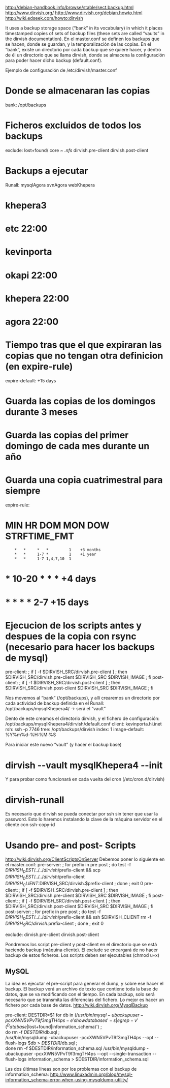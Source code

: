 http://debian-handbook.info/browse/stable/sect.backup.html
http://www.dirvish.org/
http://www.dirvish.org/debian.howto.html
http://wiki.edseek.com/howto:dirvish

It uses a backup storage space (“bank” in its vocabulary) in which it places timestamped copies of sets of backup files (these sets are called “vaults” in the dirvish documentation).
En el master.conf se definen los backups que se hacen, donde se guardan, y la temporalización de las copias.
En el “bank”, existe un directorio por cada backup que se quiere hacer, y dentro de él un directorio que se llama dirvish, donde se almacena la configuración para poder hacer dicho backup (default.conf).


Ejemplo de configuración de /etc/dirvish/master.conf

# Donde se almacenaran las copias
bank:
        /opt/backups

# Ficheros excluidos de todos los backups
exclude:
        lost+found/
        core
        *~
        .nfs*
        dirvish.pre-client
        dirvish.post-client

# Backups a ejecutar
Runall:
        mysqlAgora
        svnAgora
        webKhepera
#       khepera3
#       etc     22:00
#       kevinporta
#       okapi   22:00
#       khepera 22:00
#       agora   22:00

# Tiempo tras que el que expiraran las copias que no tengan otra definicion (en expire-rule)
expire-default: +15 days

# Guarda las copias de los domingos durante 3 meses
# Guarda las copias del primer domingo de cada mes durante un año
# Guarda una copia cuatrimestral para siempre
expire-rule:
#       MIN HR    DOM MON       DOW  STRFTIME_FMT
        *   *     *   *         1    +3 months
        *   *     1-7 *         1    +1 year
        *   *     1-7 1,4,7,10  1
#       *   10-20 *   *         *    +4 days
#       *   *     *   *         2-7  +15 days

# Ejecucion de los scripts antes y despues de la copia con rsync (necesario para hacer los backups de mysql)
pre-client: ; if [ -f $DIRVISH_SRC/dirvish.pre-client ] ; then $DIRVISH_SRC/dirvish.pre-client $DIRVISH_SRC $DIRVISH_IMAGE ; fi
post-client: ; if [ -f $DIRVISH_SRC/dirvish.post-client ] ; then $DIRVISH_SRC/dirvish.post-client $DIRVISH_SRC $DIRVISH_IMAGE ; fi


Nos movemos al “bank” (/opt/backups), y allí crearemos un directorio por cada actividad de backup definida en el Runall:
/opt/backups/mysqlKhepera4/ -> será el “vault”

Dento de este creamos el directorio dirvish, y el fichero de configuración:
/opt/backups/mysqlKhepera4/dirvish/default.conf
  client: kevinporta.hi.inet
  rsh: ssh -p 7746
  tree: /opt/backups/dirvish
  index: 1
  image-default: %Y%m%d-%H:%M:%S

Para iniciar este nuevo “vault” (y hacer el backup base)
# dirvish --vault mysqlKhepera4 --init
Y para probar como funcionará en cada vuelta del cron (/etc/cron.d/dirvish)
# dirvish-runall
Es necesario que dirvish se pueda conectar por ssh sin tener que usar la password. Esto lo haremos instalando la clave de la máquina servidor en el cliente con ssh-copy-id


# Usando pre- and post- Scripts
http://wiki.dirvish.org/ClientScriptsOnServer
Debemos poner lo siguiente en el master.conf:
  pre-server: ; for prefix in pre post ; do test -f $DIRVISH_DEST/../../dirvish/$prefix-client && scp $DIRVISH_DEST/../../dirvish/$prefix-client $DIRVISH_CLIENT:$DIRVISH_SRC/dirvish.$prefix-client ; done ; exit 0
  pre-client: ; if [ -f $DIRVISH_SRC/dirvish.pre-client ] ; then $DIRVISH_SRC/dirvish.pre-client $DIRVISH_SRC $DIRVISH_IMAGE ; fi
  post-client: ; if [ -f $DIRVISH_SRC/dirvish.post-client ] ; then $DIRVISH_SRC/dirvish.post-client $DIRVISH_SRC $DIRVISH_IMAGE ; fi
  post-server: ; for prefix in pre post ; do test -f $DIRVISH_DEST/../../dirvish/$prefix-client && ssh $DIRVISH_CLIENT rm -f $DIRVISH_SRC/dirvish.$prefix-client ; done ; exit 0

  exclude:
        dirvish.pre-client
        dirvish.post-client

Pondremos los script pre-client y post-client en el directorio que se está haciendo backup (máquina cliente). El exclude se encargará de no hacer backup de estos ficheros.
Los scripts deben ser ejecutables (chmod u+x)


## MySQL ## 
La idea es ejecutar el pre-script para generar el dump, y sobre ese hacer el backup.
El backup verá un archivo de texto que contiene toda la base de datos, que se va modificando con el tiempo.
En cada backup, solo será necesario que se transmita las diferencias del fichero.
Lo mejor es hacer un fichero por cada base de datos.
http://wiki.dirvish.org/MysqlBackup

pre-client:
DESTDIR=$1
for db in $(/usr/bin/mysql -ubackupuser -pcxXWN5VPvT9f3mgTH4ps -e 'show databases' -s | egrep -v '(^Database$|lost+found|information_schema)') ; \
      do rm -f $DESTDIR/$db.sql ; \
      /usr/bin/mysqldump -ubackupuser -pcxXWN5VPvT9f3mgTH4ps --opt --flush-logs $db > $DESTDIR/$db.sql ; \
done
rm -f $DESTDIR/information_schema.sql
/usr/bin/mysqldump -ubackupuser -pcxXWN5VPvT9f3mgTH4ps --opt --single-transaction --flush-logs information_schema > $DESTDIR/information_schema.sql

Las dos últimas líneas son por los problemas con el backup de information_schema:
http://www.linuxadmin.org/blog/mysql-information_schema-error-when-using-mysqldump-utility/
